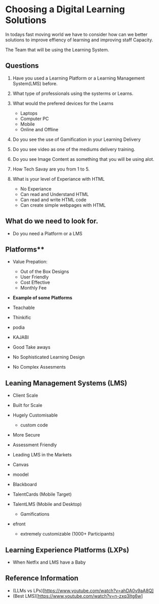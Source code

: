 # Choosing a Digital Learning Solutions
In todays fast moving world we have to consider how can we better solutions to improve effiency of learning and improving staff Capacity. 

The Team that will be using the Learning System. 

## Questions 
 1. Have you used a Learning Platform or a Learning Management System(LMS) before. 
 2.  What type of professionals using the systerms or Learns. 
 3. What would the prefered devices for the Learns 
     - Laptops
     - Computer PC 
     - Mobile 
     - Online and Offline 

 4. Do you see the use of Gamification in your Learning Delivery 
 5. Do you see video as one of the mediums delivery training. 
 6. Do you see Image Content as something that you will be using alot. 
 7. How Tech Savay are you from 1 to 5. 
 8. What is your level of Experiance with HTML 
     - No Experiance 
     - Can read and Understand HTML 
     - Can read and write HTML code 
     - Can create simple webpages with HTML



## What do we need to look for. 
- Do you need a Platform or a LMS 
## Platforms** 
 - Value Prepation:
 	- Out of the Box Designs 
 	- User Friendly 
 	- Cost Effective 
 	 - Monthly Fee

 - **Example of some Platforms** 
  - Teachable 
  - Thinkific 
  - podia 
  - KAJABI 

 - Good Take aways 
  - No Sophisticated Learning Design 
  - No Complex Assesments 

## Leaning Management Systems (LMS) 
 - Client Scale 
 - Built for Scale 
 - Hugely Customisable 
     - custom code 
 - More Secure 
 - Assessment Friendly 

 - Leading LMS in the Markets 
  - Canvas 
  - moodel
  - Blackboard
  - TalentCards (Mobile Target)
  - TalentLMS (Mobile and Desktop)
    - Gamifications 
  - efront 
    - extremely customizable (1000+ Participants)

## Learning Experience Platforms (LXPs)
 - When Netfix and LMS have a Baby 



## Reference Information 
- (LLMs vs LPs)[https://www.youtube.com/watch?v=ahDA0v9aA8Q]
- (Best LMS)[https://www.youtube.com/watch?v=n-zxq3Itg6w]




